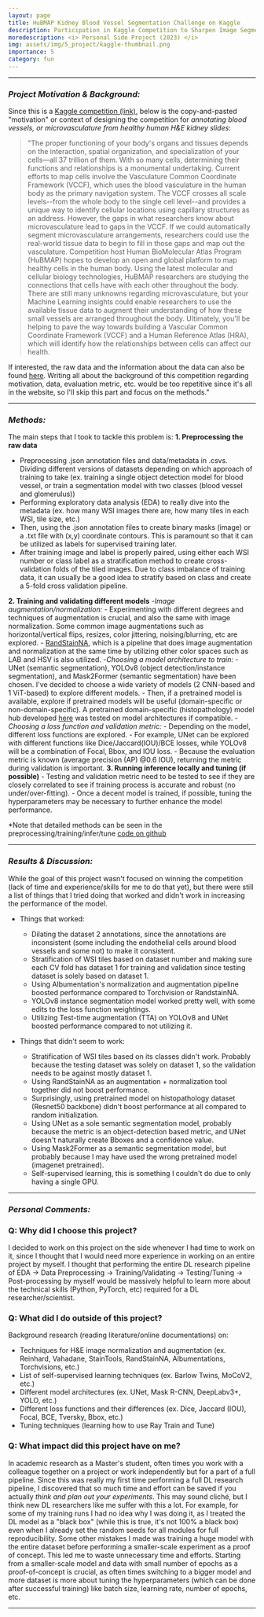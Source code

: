 ```yaml
---
layout: page
title: HuBMAP Kidney Blood Vessel Segmentation Challenge on Kaggle 
description: Participation in Kaggle Competition to Sharpen Image Segmentation Technique 
moredescription: <i> Personal Side Project (2023) </i>
img: assets/img/5_project/kaggle-thumbnail.png
importance: 5
category: fun
---
```


---

### ***Project Motivation & Background:***

Since this is a [Kaggle competition (link)](https://www.kaggle.com/competitions/hubmap-hacking-the-human-vasculature/overview), below is the copy-and-pasted "motivation" or context of designing the competition for *annotating blood vessels, or microvasculature from healthy human 
H&E kidney slides*:

<blockquote>
"The proper functioning of your body's organs and tissues depends on the interaction, spatial organization, and specialization of your cells—all 37 trillion of them. With so many cells, determining their functions and relationships is a monumental undertaking.
Current efforts to map cells involve the Vasculature Common Coordinate Framework (VCCF), which uses the blood vasculature in the human body as the primary navigation system. The VCCF crosses all scale levels--from the whole body to the single cell level--and provides a unique way to identify cellular locations using capillary structures as an address. 
However, the gaps in what researchers know about microvasculature lead to gaps in the VCCF. If we could automatically segment microvasculature arrangements, researchers could use the real-world tissue data to begin to fill in those gaps and map out the vasculature.
Competition host Human BioMolecular Atlas Program (HuBMAP) hopes to develop an open and global platform to map healthy cells in the human body. Using the latest molecular and cellular biology technologies, HuBMAP researchers are studying the connections that cells have with each other throughout the body.
There are still many unknowns regarding microvasculature, but your Machine Learning insights could enable researchers to use the available tissue data to augment their understanding of how these small vessels are arranged throughout the body. Ultimately, you'll be helping to pave the way towards building a 
Vascular Common Coordinate Framework (VCCF) and a Human Reference Atlas (HRA), which will identify how the relationships between cells can affect our health.
</blockquote>

If interested, the raw data and the information about the data can also be found [here](https://www.kaggle.com/competitions/hubmap-hacking-the-human-vasculature/data).
Writing all about the background of this competition regarding motivation, data, evaluation metric, etc. would be too repetitive since it's all in the website, so I'll skip this part and focus on the 
methods."

---

### ***Methods:***

The main steps that I took to tackle this problem is: 
**1. Preprocessing the raw data**
- Preprocessing .json annotation files and data/metadata in .csvs. Dividing different versions of datasets depending on which approach of training to take
  (ex. training a single object detection model for blood vessel, or train a segmentation model with two classes (blood vessel and glomerulus))
- Performing exploratory data analysis (EDA) to really dive into the metadata (ex. how many WSI images there are, how many tiles in each WSI, tile size, etc.)
- Then, using the .json annotation files to create binary masks (image) or a .txt file with (x,y) coordinate contours. This is paramount so that it can be utilized as labels for supervised training later.
- After training image and label is properly paired, using either each WSI number or class label as a stratification method to create cross-validation folds of the tiled images. Due to class
imbalance of training data, it can usually be a good idea to stratify based on class and create a 5-fold cross validation pipeline. 

**2. Training and validating different models**
-*Image augmentation/normalization:*
    - Experimenting with different degrees and techniques of augmentation is crucial, and also the same with image normalization. Some common image augmentations such as horizontal/vertical flips,
    resizes, color jittering, noising/blurring, etc are explored. 
    - [RandStainNA](https://arxiv.org/abs/2206.12694), which is a pipeline that does image augmentation and normalization at the same time by utilizing other color spaces such as LAB and HSV is also
    utilized.
-*Choosing a model architecture to train:*
    - UNet (semantic segmentation), YOLOv8 (object detection/instance segmentation), and Mask2Former (semantic segmentation) have been chosen. I've decided to choose a 
    wide variety of models (2 CNN-based and 1 ViT-based) to explore different models. 
    - Then, if a pretrained model is available, explore if pretrained models will be useful (domain-specific or non-domain-specific). A pretrained domain-specific (histopathology) model hub developed [here](https://github.com/lunit-io/benchmark-ssl-pathology) was tested on model architectures if compatible.
-*Choosing a loss function and validation metric:*
    - Depending on the model, different loss functions are explored. 
    - For example, UNet can be explored with different functions like Dice/Jaccard(IOU)/BCE losses, while YOLOv8 will be a combination of Focal, Bbox, and IOU loss. 
    - Because the evaluation metric is known (average precision (AP) @0.6 IOU), returning the metric during validation is important.
**3. Running inference locally and tuning (if possible)**
    - Testing and validation metric need to be tested to see if they are closely correlated to see if training process is accurate and robust (no under/over-fitting).
    - Once a decent model is trained, if possible, tuning the hyperparameters may be necessary to further enhance the model performance.

*Note that detailed methods can be seen in the preprocessing/training/infer/tune [code on github](https://github.com/chokevin8/Kaggle-hubmap)

---

### ***Results & Discussion:***

While the goal of this project wasn't focused on winning the competition (lack of time and experience/skills for me to do that yet), but there were
still a list of things that I tried doing that worked and didn't work in increasing the performance of the model. 

- Things that worked:
    - Dilating the dataset 2 annotations, since the annotations are inconsistent (some including the endothelial cells around blood vessels and some not) to make it consistent. 
    - Stratification of WSI tiles based on dataset number and making sure each CV fold has dataset 1 for training and validation since testing dataset is solely based on dataset 1. 
    - Using Albumentation's normalization and augmentation pipeline boosted performance compared to Torchvision or RandstainNA.
    - YOLOv8 instance segmentation model worked pretty well, with some edits to the loss function weightings. 
    - Utilizing Test-time augmentation (TTA) on YOLOv8 and UNet boosted performance compared to not utilizing it. 

- Things that didn't seem to work:
    - Stratification of WSI tiles based on its classes didn't work. Probably because the testing dataset was solely on dataset 1, so the validation needs to be against mostly dataset 1.
    - Using RandStainNA as an augmentation + normalization tool together did not boost performance.
    - Surprisingly, using pretrained model on histopathology dataset (Resnet50 backbone) didn't boost performance at all compared to random initialization.
    - Using UNet as a sole semantic segmentation model, probably because the metric is an object-detection based metric, and UNet doesn't naturally create Bboxes and a confidence value. 
    - Using Mask2Former as a semantic segmentation model, but probably because I may have used the wrong pretrained model (imagenet pretrained).
    - Self-supervised learning, this is something I couldn't do due to only having a single GPU.
---

### ***Personal Comments:***

### Q: Why did I choose this project? ###
I decided to work on this project on the side whenever I had time to work on it, since I thought that I would need more experience in working on an entire project by myself. I thought that performing the entire DL research pipeline of
EDA -> Data Preprocessing -> Training/Validating -> Testing/Tuning -> Post-processing by myself would be massively helpful to learn more about the technical skills (Python, PyTorch, etc) required for a DL researcher/scientist.

### Q: What did I do outside of this project? ###
Background research (reading literature/online documentations) on:
- Techniques for H&E image normalization and augmentation (ex. Reinhard, Vahadane, StainTools, RandStainNA, Albumentations, Torchvisions, etc.)
- List of self-supervised learning techniques (ex. Barlow Twins, MoCoV2, etc.)
- Different model architectures (ex. UNet, Mask R-CNN, DeepLabv3+, YOLO, etc.)
- Different loss functions and their differences (ex. Dice, Jaccard (IOU), Focal, BCE, Tversky, Bbox, etc.)
- Tuning techniques (learning how to use Ray Train and Tune)

### Q: What impact did this project have on me? ###

In academic research as a Master's student, often times you work with a colleague together on a project or work independently but for a part of a full pipeline. Since this was really my first time performing a full DL research pipeline,
I discovered that so much time and effort can be saved if you actually *think and plan out your experiments*. This may sound cliché, but I think new DL researchers like me suffer with this a lot. For example, for some of my training runs 
I had no idea why I was doing it, as I treated the DL model as a "black box" (while this is true, it's not 100% a black box) even when I already set the random seeds for all modules for full reproducibility. Some other mistakes I made 
was training a huge model with the entire dataset before performing a smaller-scale experiment as a proof of concept. This led me to waste unnecessary time and efforts. Starting from a smaller-scale model and data with small number of epochs as a proof-of-concept is crucial, 
as often times switching to a bigger model and more dataset is more about tuning the hyperparameters (which can be done after successful training) like batch size, learning rate, number of epochs, etc. 

---